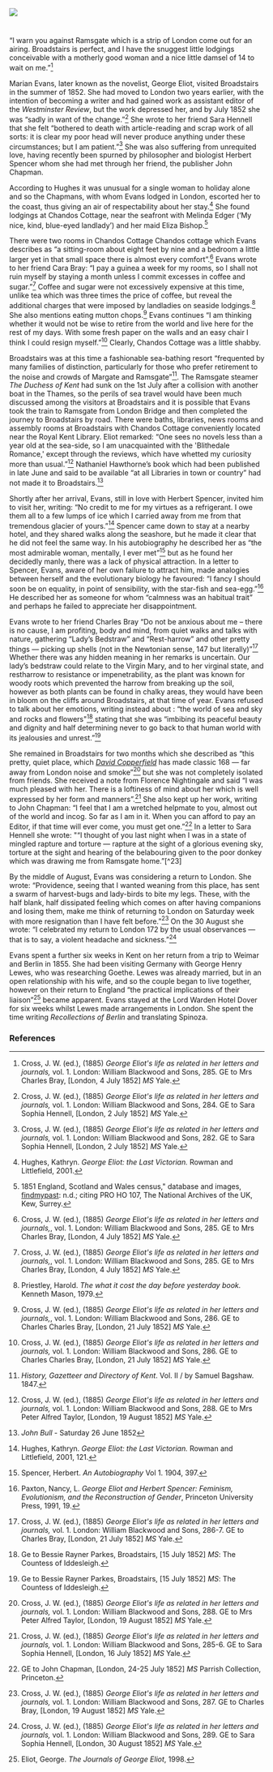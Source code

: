 <a href="https://juncture-digital.org"><img src="https://juncture-digital.org/images/ve-button.png"></a>

<param ve-config 
       title="Mary Ann/ Marian Evans 
              [pseud. George Eliot] (1819 –1880)"
       author="Michelle Crowther"
       banner="https://stor.artstor.org/stor/2251af4a-a56d-45f0-b9b1-361ba46aaf4d" 
       layout="vertical">
       
<param ve-entity eid="Q736439" title="Ramsgate">
<param ve-entity eid="Q922739" title="Broadstairs">
<param ve-entity eid="Q179224" title="Dover">

#

“I warn you against Ramsgate which is a strip of London come out for an airing. Broadstairs is perfect, and I have the snuggest little lodgings conceivable with a motherly good woman and a nice little damsel of 14 to wait on me.”[^ref1]
<param ve-image url="https://stor.artstor.org/stor/7cdfdb0a-69ae-4fd6-a2e4-1a9cd5dfe1d3" label="Broadstairs">

Marian Evans, later known as the novelist, George Eliot, visited Broadstairs in the summer of 1852. She had moved to London two years earlier, with the intention of becoming a writer and had gained work as assistant editor of the _Westminster Review_, but the work depressed her, and by July 1852 she was “sadly in want of the change.”[^ref2] She wrote to her friend Sara Hennell that she felt “bothered to death with article-reading and scrap work of all sorts: it is clear my poor head will never produce anything under these circumstances; but I am patient.”[^ref3] She was also suffering from unrequited love, having recently been spurned by philosopher and biologist Herbert Spencer whom she had met through her friend, the publisher John Chapman.
<param ve-imge url="https://upload.wikimedia.org/wikipedia/commons/4/48/George_Eliot%2C_por_Fran%C3%A7ois_D%27Albert_Durade.jpg" label="George Eliot by Francois D'Albert Durade c.1849" attribution="National Portrait Gallery, Public domain, via Wikimedia Commons">

According to Hughes it was unusual for a single woman to holiday alone and so the Chapmans, with whom Evans lodged in London, escorted her to the coast, thus giving an air of respectability about her stay.[^ref4] She found lodgings at Chandos Cottage, near the seafront with <span data-mouseover-image-zoomto="327,743,1764,1293">Melinda Edger</span> (‘My nice, kind, blue-eyed landlady’) and her maid Eliza Bishop.[^ref5]
<param ve-image url="https://stor.artstor.org/stor/f918a212-aeef-4252-8a4a-6b076588f70d" label="Broadstairs Rate Book, 1843" attribution="By kind permission of Broadstairs Dickens Museum">

There were two rooms in <span data-mouseover-image-zoomto="1669,1569,928,597">Chandos Cottage</span> Chandos cottage which Evans describes as “a sitting-room about eight feet by nine and a bedroom a little larger yet in that small space there is almost every comfort”.[^ref6] Evans wrote to her friend Cara Bray: “I pay a guinea a week for my rooms, so I shall not ruin myself by staying a month unless I commit excesses in coffee and sugar.”[^ref7] Coffee and sugar were not excessively expensive at this time, unlike tea which was three times the price of coffee, but reveal the additional charges that were imposed by landladies on seaside lodgings.[^ref8]   She also mentions eating mutton chops.[^ref9] Evans continues “I am thinking whether it would not be wise to retire from the world and live here for the rest of my days. With some fresh paper on the walls and an easy chair I think I could resign myself.”[^ref10] Clearly, Chandos Cottage was a little shabby.  
<param ve-image url="https://stor.artstor.org/stor/077213e1-ee34-4966-a7eb-64fb7cf89d8d" label="Map of Broadstairs, 1824 showing Chandos Place" attribution="by kind permission of Broadstairs Dickens Museum">

Broadstairs was at this time a fashionable sea-bathing resort “frequented by many families of distinction, particularly for those who prefer retirement to the noise and crowds of Margate and Ramsgate”[^ref11]. The Ramsgate steamer _The Duchess of Kent_ had sunk on the 1st July after a collision with another boat in the Thames, so the perils of sea travel would have been much discussed among the visitors at Broadstairs and it is possible that Evans took the train to Ramsgate from London Bridge and then completed the journey to Broadstairs by road. There were baths, libraries, news rooms and assembly rooms at Broadstairs with Chandos Cottage conveniently located near the Royal Kent Library. Eliot remarked: “One sees no novels less than a year old at the sea-side, so I am unacquainted with the 'Blithedale Romance,' except through the reviews, which have whetted my curiosity more than usual.”[^ref12] Nathaniel Hawthorne’s book which had been published in late June and said to be available “at all Libraries in town or country” had not made it to Broadstairs.[^ref13]

Shortly after her arrival, Evans, still in love with Herbert Spencer, invited him to visit her, writing: “No credit to me for my virtues as a refrigerant. I owe them all to a few lumps of ice which I carried away from me from that tremendous glacier of yours.”[^ref14]  Spencer came down to stay at a nearby hotel, and they shared walks along the seashore, but he made it clear that he did not feel the same way.  In his autobiography he described her as “the most admirable woman, mentally, I ever met”[^ref15]  but as he found her decidedly manly, there was a lack of physical attraction. In a letter to Spencer, Evans, aware of her own failure to attract him, made analogies between herself and the evolutionary biology he favoured: “I fancy I should soon be on equality, in point of sensibility, with the star-fish and sea-egg.”[^ref16]  He described her as someone for whom “calmness was an habitual trait” and perhaps he failed to appreciate her disappointment.  
<param ve-image url="https://upload.wikimedia.org/wikipedia/commons/d/dc/Spencer_Herbert_Age_38.jpg" label="Herbert Spencer aged 38 in 1858" attribution="Herbert Spencer, Public domain, via Wikimedia Commons">

Evans wrote to her friend Charles Bray “Do not be anxious about me – there is no cause, I am profiting, body and mind, from quiet walks and talks with nature, gathering “Lady’s Bedstraw” and “Rest-harrow” and other pretty things — picking up shells (not in the Newtonian sense, 147 but literally)”[^ref17]  Whether there was any hidden meaning in her remarks is uncertain. Our lady’s bedstraw could relate to the Virgin Mary, and to her virginal state, and restharrow to resistance or impenetrability, as the plant was known for woody roots which prevented the harrow from breaking up the soil, however as both plants can be found in chalky areas, they would have been in bloom on the cliffs around Broadstairs, at that time of year. Evans refused to talk about her emotions, writing instead about : “the world of sea and sky and rocks and flowers"[^ref18] stating that she was “imbibing its peaceful beauty and dignity and half determining never to go back to that human world with its jealousies and unrest.”[^ref19]
<param ve-image url="https://upload.wikimedia.org/wikipedia/commons/c/c8/20151013Galium_verum.jpg" label="Lady's Bedstraw" attribution="AnRo0002, CC0, via Wikimedia Commons">

She remained in Broadstairs for two months which she described as “this pretty, quiet place, which [_David Copperfield_](/dickens/dickens-david-copperfield) has made classic 168 — far away from London noise and smoke”[^ref20] but she was not completely isolated from friends. She received a note from Florence Nightingale and said “I was much pleased with her. There is a loftiness of mind about her which is well expressed by her form and manners”.[^ref21] She also kept up her work, writing to John Chapman: “I feel that I am a wretched helpmate to you, almost out of the world and incog. So far as I am in it.  When you can afford to pay an Editor, if that time will ever come, you must get one.”[^ref22] In a letter to Sara Hennell she wrote: "“I thought of you last night when I was in a state of mingled rapture and torture — rapture at the sight of a glorious evening sky, torture at the sight and hearing of the belabouring given to the poor donkey which was drawing me from Ramsgate home.”[^23]
<param ve-imge url="https://upload.wikimedia.org/wikipedia/commons/0/07/George_Richmond_-_Moonlight_over_the_Sea%2C_Broadstairs_-_B1977.14.5113_-_Yale_Center_for_British_Art.jpg" label="Moonlight over the sea, Broadstairs, 1843" attribution="George Richmond, CC0, via Wikimedia Commons">

By the middle of August, Evans was considering a return to London. She wrote: “Providence, seeing that I wanted weaning from this place, has sent a swarm of harvest-bugs and lady-birds to bite my legs. These, with the half blank, half dissipated feeling which comes on after having companions and losing them, make me think of returning to London on Saturday week with more resignation than I have felt before.”[^ref24]  On the 30 August she wrote: “I celebrated my return to London 172 by the usual observances — that is to say, a violent headache and sickness.”[^ref25]
<param ve-image url="https://upload.wikimedia.org/wikipedia/commons/2/28/2019-07-22_Coccinellidae_1.jpg" label="Ladybird" attribution="Bernard Ladenthin, via Wikimedia Commons" license="CC BY 4.0">

Evans spent a further six weeks in Kent on her return from a trip to Weimar and Berlin in 1855. She had been visiting Germany with George Henry Lewes, who was researching Goethe. Lewes was already married, but in an open relationship with his wife, and so the couple began to live together, however on their return to England “the practical implications of their liaison”[^ref26] became apparent. Evans stayed at the Lord Warden Hotel Dover for six weeks whilst Lewes made arrangements in London.  She spent the time writing _Recollections of Berlin_ and translating Spinoza. 
<param ve-image url="https://stor.artstor.org/stor/1f7f1801-76e2-4b52-8fa1-996e0d735573" label="Snargate Street, Dover, 1830">

### References

[^ref1]: Cross, J. W. (ed.), (1885) _George Eliot's life as related in her letters and journals,_ vol. 1. London: William Blackwood and Sons, 285.  GE to Mrs Charles Bray, [London, 4 July 1852] _MS_ Yale. 
[^ref2]: Cross, J. W. (ed.), (1885) _George Eliot's life as related in her letters and journals,_ vol. 1. London: William Blackwood and Sons, 284.  GE to Sara Sophia Hennell, [London, 2 July 1852] _MS_ Yale.
[^ref3]: Cross, J. W. (ed.), (1885) _George Eliot's life as related in her letters and journals,_ vol. 1. London: William Blackwood and Sons, 282.  GE to Sara Sophia Hennell, [London, 2 July 1852] _MS_ Yale.
[^ref4]: Hughes, Kathryn. _George Eliot: the Last Victorian._ Rowman and Littlefield, 2001. 
[^ref5]: 1851 England, Scotland and Wales census," database and images, [findmypast](http://www.findmypast.com): n.d.; citing PRO HO 107, The National Archives of the UK, Kew, Surrey.
[^ref6]: Cross, J. W. (ed.), (1885) _George Eliot's life as related in her letters and journals,_, vol. 1. London: William Blackwood and Sons, 285.  GE to Mrs Charles Bray, [London, 4 July 1852] _MS_ Yale. 
[^ref7]: Cross, J. W. (ed.), (1885) _George Eliot's life as related in her letters and journals,_, vol. 1. London: William Blackwood and Sons, 285.  GE to Mrs Charles Bray, [London, 4 July 1852] _MS_ Yale. 
[^ref8]: Priestley, Harold. _The what it cost the day before yesterday book._ Kenneth Mason, 1979.
[^ref9]:  Cross, J. W. (ed.), (1885) _George Eliot's life as related in her letters and journals,_, vol. 1. London: William Blackwood and Sons, 286.  GE to Charles Charles Bray, [London, 21 July 1852] _MS_ Yale. 
[^ref10]: Cross, J. W. (ed.), (1885) _George Eliot's life as related in her letters and journals,_ vol. 1. London: William Blackwood and Sons, 286.  GE to Charles Charles Bray, [London, 21 July 1852] _MS_ Yale. 
[^ref11]: _History, Gazetteer and Directory of Kent_. Vol. II / by Samuel Bagshaw. 1847.
[^ref12]: Cross, J. W. (ed.), (1885) _George Eliot's life as related in her letters and journals,_ vol. 1. London: William Blackwood and Sons, 288.  GE to Mrs Peter Alfred Taylor, [London, 19 August 1852] _MS_ Yale. 
[^ref13]: _John Bull_ - Saturday 26 June 1852
[^ref14]: Hughes, Kathryn. _George Eliot: the Last Victorian._ Rowman and Littlefield, 2001, 121.
[^ref15]: Spencer, Herbert. _An Autobiography_ Vol 1. 1904, 397.
[^ref16]: Paxton, Nancy, L. _George Eliot and Herbert Spencer: Feminism, Evolutionism, and the Reconstruction of Gender_, Princeton University Press, 1991, 19.
[^ref17]: Cross, J. W. (ed.), (1885) _George Eliot's life as related in her letters and journals,_ vol. 1. London: William Blackwood and Sons, 286-7.  GE to Charles Bray, [London, 21 July 1852] _MS_ Yale. 
[^ref18]: Ge to Bessie Rayner Parkes, Broadstairs, [15 July 1852] _MS_: The Countess of Iddesleigh.
[^ref19]: Ge to Bessie Rayner Parkes, Broadstairs, [15 July 1852] _MS_: The Countess of Iddesleigh.
[^ref20]: Cross, J. W. (ed.), (1885) _George Eliot's life as related in her letters and journals,_ vol. 1. London: William Blackwood and Sons, 288.  GE to Mrs Peter Alfred Taylor, [London, 19 August 1852] _MS_ Yale. 
[^ref21]: Cross, J. W. (ed.), (1885) _George Eliot's life as related in her letters and journals,_ vol. 1. London: William Blackwood and Sons, 285-6.  GE to Sara Sophia Hennell, [London, 16 July 1852] _MS_ Yale.
[^ref22]: GE to John Chapman, [London, 24-25 July 1852] _MS_ Parrish Collection, Princeton.
[^ref23]: Cross, J. W. (ed.), (1885) _George Eliot's life as related in her letters and journals,_ vol. 1. London: William Blackwood and Sons, 285-6.  GE to Sara Sophia Hennell, [London, 16 July 1852] _MS_ Yale.
[^ref24]: Cross, J. W. (ed.), (1885) _George Eliot's life as related in her letters and journals,_ vol. 1. London: William Blackwood and Sons, 287.  GE to Charles Bray, [London, 19 August 1852] _MS_ Yale.
[^ref25]: Cross, J. W. (ed.), (1885) _George Eliot's life as related in her letters and journals,_ vol. 1. London: William Blackwood and Sons, 289.  GE to Sara Sophia Hennell, [London, 30 August 1852] _MS_ Yale.
[^ref26]: Eliot, George. _The Journals of George Eliot_, 1998.


